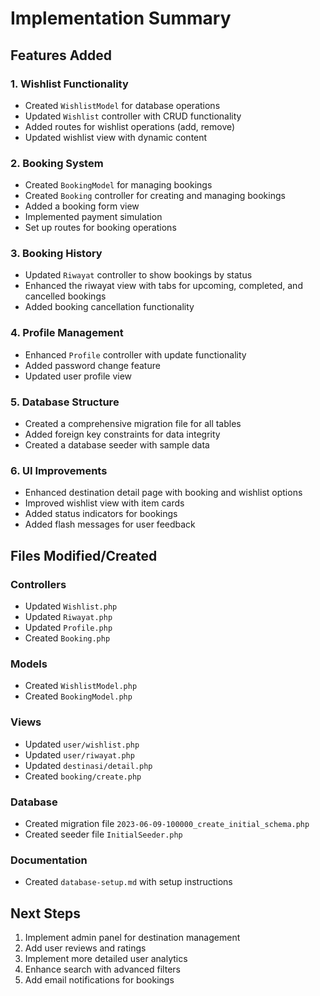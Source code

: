 # Implementation Summary

## Features Added

### 1. Wishlist Functionality
- Created `WishlistModel` for database operations
- Updated `Wishlist` controller with CRUD functionality
- Added routes for wishlist operations (add, remove)
- Updated wishlist view with dynamic content

### 2. Booking System
- Created `BookingModel` for managing bookings
- Created `Booking` controller for creating and managing bookings
- Added a booking form view
- Implemented payment simulation
- Set up routes for booking operations

### 3. Booking History
- Updated `Riwayat` controller to show bookings by status
- Enhanced the riwayat view with tabs for upcoming, completed, and cancelled bookings
- Added booking cancellation functionality

### 4. Profile Management
- Enhanced `Profile` controller with update functionality
- Added password change feature
- Updated user profile view

### 5. Database Structure
- Created a comprehensive migration file for all tables
- Added foreign key constraints for data integrity
- Created a database seeder with sample data

### 6. UI Improvements
- Enhanced destination detail page with booking and wishlist options
- Improved wishlist view with item cards
- Added status indicators for bookings
- Added flash messages for user feedback

## Files Modified/Created

### Controllers
- Updated `Wishlist.php`
- Updated `Riwayat.php`
- Updated `Profile.php`
- Created `Booking.php`

### Models
- Created `WishlistModel.php`
- Created `BookingModel.php`

### Views
- Updated `user/wishlist.php`
- Updated `user/riwayat.php`
- Updated `destinasi/detail.php`
- Created `booking/create.php`

### Database
- Created migration file `2023-06-09-100000_create_initial_schema.php`
- Created seeder file `InitialSeeder.php`

### Documentation
- Created `database-setup.md` with setup instructions

## Next Steps
1. Implement admin panel for destination management
2. Add user reviews and ratings
3. Implement more detailed user analytics
4. Enhance search with advanced filters
5. Add email notifications for bookings

